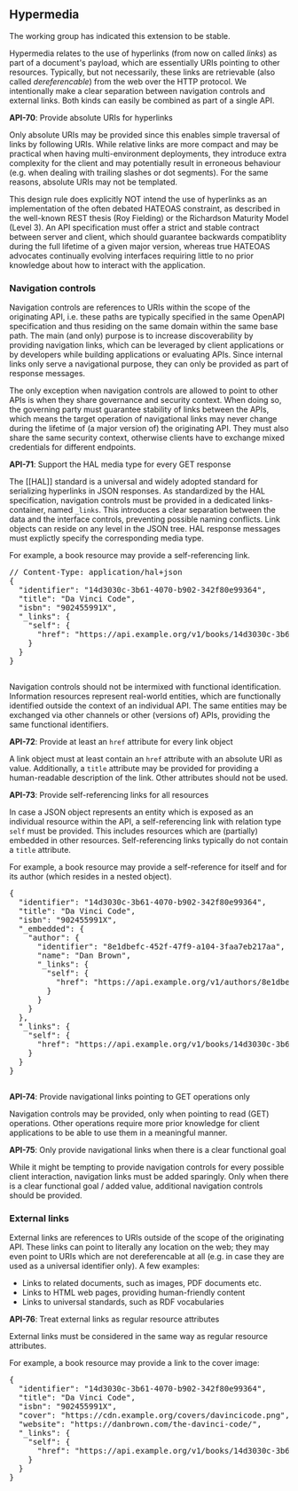 ## Hypermedia

<p class="note">The working group has indicated this extension to be stable.</p>

Hypermedia relates to the use of hyperlinks (from now on called _links_) as part of a document's payload, which are essentially URIs pointing to other resources. Typically, but not necessarily, these links are retrievable (also called _dereferencable_) from the web over the HTTP protocol. We intentionally make a clear separation between navigation controls and external links. Both kinds can easily be combined as part of a single API.

<div class="rule" id="api-70">
  <p class="rulelab"><strong>API-70</strong>: Provide absolute URIs for hyperlinks</p>
  <p>Only absolute URIs may be provided since this enables simple traversal of links by following URIs. While relative links are more compact and may be practical when having multi-environment deployments, they introduce extra complexity for the client and may potentially result in erroneous behaviour (e.g. when dealing with trailing slashes or dot segments). For the same reasons, absolute URIs may not be templated.</p>
</div>

<p class="note">This design rule does explicitly NOT intend the use of hyperlinks as an implementation of the often debated HATEOAS constraint, as described in the well-known REST thesis (Roy Fielding) or the Richardson Maturity Model (Level 3). An API specification must offer a strict and stable contract between server and client, which should guarantee backwards compatiblity during the full lifetime of a given major version, whereas true HATEOAS advocates continually evolving interfaces requiring little to no prior knowledge about how to interact with the application.</p>

### Navigation controls

Navigation controls are references to URIs within the scope of the originating API, i.e. these paths are typically specified in the same OpenAPI specification and thus residing on the same domain within the same base path. The main (and only) purpose is to increase discoverability by providing navigation links, which can be leveraged by client applications or by developers while building applications or evaluating APIs. Since internal links only serve a navigational purpose, they can only be provided as part of response messages.

<p class="note">The only exception when navigation controls are allowed to point to other APIs is when they share governance and security context. When doing so, the governing party must guarantee stability of links between the APIs, which means the target operation of navigational links may never change during the lifetime of (a major version of) the originating API. They must also share the same security context, otherwise clients have to exchange mixed credentials for different endpoints.</p>

<div class="rule" id="api-71">
  <p class="rulelab"><strong>API-71</strong>: Support the HAL media type for every GET response</p>
  <p>The [[HAL]] standard is a universal and widely adopted standard for serializing hyperlinks in JSON responses. As standardized by the HAL specification, navigation controls must be provided in a dedicated links-container, named <code>_links</code>. This introduces a clear separation between the data and the interface controls, preventing possible naming conflicts. Link objects can reside on any level in the JSON tree. HAL response messages must explictly specify the corresponding media type.</p>
  <div class="example">
    <p>For example, a book resource may provide a self-referencing link.</p>
    <pre>
// Content-Type: application/hal+json
{
  "identifier": "14d3030c-3b61-4070-b902-342f80e99364",
  "title": "Da Vinci Code",
  "isbn": "902455991X",
  "_links": {
    "self": {
      "href": "https://api.example.org/v1/books/14d3030c-3b61-4070-b902-342f80e99364"
    }
  }
}
    </pre>
  </div>
</div>

<p class="note">Navigation controls should not be intermixed with functional identification. Information resources represent real-world entities, which are functionally identified outside the context of an individual API. The same entities may be exchanged via other channels or other (versions of) APIs, providing the same functional identifiers.</p>

<div class="rule" id="api-72">
  <p class="rulelab"><strong>API-72</strong>: Provide at least an <code>href</code> attribute for every link object</p>
  <p>A link object must at least contain an <code>href</code> attribute with an absolute URI as value. Additionally, a <code>title</code> attribute may be provided for providing a human-readable description of the link. Other attributes should not be used.</p>
</div>

<div class="rule" id="api-73">
  <p class="rulelab"><strong>API-73</strong>: Provide self-referencing links for all resources</p>
  <p>In case a JSON object represents an entity which is exposed as an individual resource within the API, a self-referencing link with relation type <code>self</code> must be provided. This includes resources which are (partially) embedded in other resources. Self-referencing links typically do not contain a <code>title</code> attribute.</p>
  <div class="example">
    <p>For example, a book resource may provide a self-reference for itself and for its author (which resides in a nested object).</p>
    <pre>
{
  "identifier": "14d3030c-3b61-4070-b902-342f80e99364",
  "title": "Da Vinci Code",
  "isbn": "902455991X",
  "_embedded": {
    "author": {
      "identifier": "8e1dbefc-452f-47f9-a104-3faa7eb217aa",
      "name": "Dan Brown",
      "_links": {
        "self": {
          "href": "https://api.example.org/v1/authors/8e1dbefc-452f-47f9-a104-3faa7eb217aa",
        }
      }
    }
  },
  "_links": {
    "self": {
      "href": "https://api.example.org/v1/books/14d3030c-3b61-4070-b902-342f80e99364"
    }
  }
}
    </pre>
  </div>
</div>

<div class="rule" id="api-74">
  <p class="rulelab"><strong>API-74</strong>: Provide navigational links pointing to GET operations only</p>
  <p>Navigation controls may be provided, only when pointing to read (GET) operations. Other operations require more prior knowledge for client applications to be able to use them in a meaningful manner.</p>
</div>

<div class="rule" id="api-75">
  <p class="rulelab"><strong>API-75</strong>: Only provide navigational links when there is a clear functional goal</p>
  <p>While it might be tempting to provide navigation controls for every possible client interaction, navigation links must be added sparingly. Only when there is a clear functional goal / added value, additional navigation controls should be provided.</p>
</div>

### External links

External links are references to URIs outside of the scope of the originating API. These links can point to literally any location on the web; they may even point to URIs which are not dereferencable at all (e.g. in case they are used as a universal identifier only). A few examples:

- Links to related documents, such as images, PDF documents etc.
- Links to HTML web pages, providing human-friendly content
- Links to universal standards, such as RDF vocabularies

<div class="rule" id="api-76">
  <p class="rulelab"><strong>API-76</strong>: Treat external links as regular resource attributes</p>
  <p>External links must be considered in the same way as regular resource attributes.</p>
  <div class="example">
    <p>For example, a book resource may provide a link to the cover image:</p>
    <pre>
{
  "identifier": "14d3030c-3b61-4070-b902-342f80e99364",
  "title": "Da Vinci Code",
  "isbn": "902455991X",
  "cover": "https://cdn.example.org/covers/davincicode.png",
  "website": "https://danbrown.com/the-davinci-code/",
  "_links": {
    "self": {
      "href": "https://api.example.org/v1/books/14d3030c-3b61-4070-b902-342f80e99364"
    }
  }
}
    </pre>
</div>
